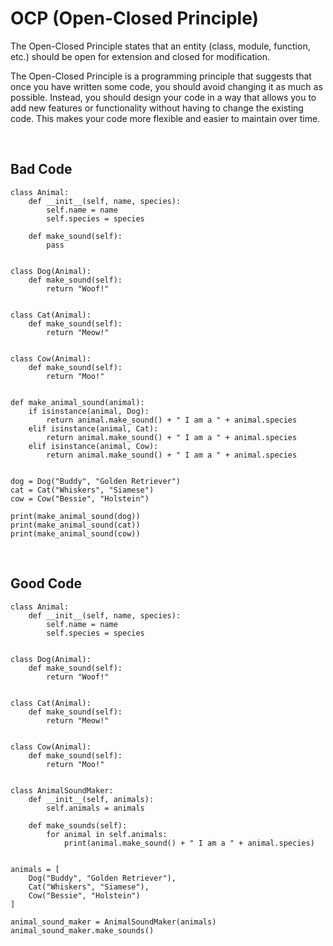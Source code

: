 # OCP (Open-Closed Principle)

The Open-Closed Principle states that an entity (class, module, function, etc.) should be open for extension and closed for modification.

The Open-Closed Principle is a programming principle that suggests that once you have written some code, you should avoid changing it as much as possible. Instead, you should design your code in a way that allows you to add new features or functionality without having to change the existing code. This makes your code more flexible and easier to maintain over time.

<br>

## Bad Code
    class Animal:
        def __init__(self, name, species):
            self.name = name
            self.species = species

        def make_sound(self):
            pass


    class Dog(Animal):
        def make_sound(self):
            return "Woof!"


    class Cat(Animal):
        def make_sound(self):
            return "Meow!"


    class Cow(Animal):
        def make_sound(self):
            return "Moo!"


    def make_animal_sound(animal):
        if isinstance(animal, Dog):
            return animal.make_sound() + " I am a " + animal.species
        elif isinstance(animal, Cat):
            return animal.make_sound() + " I am a " + animal.species
        elif isinstance(animal, Cow):
            return animal.make_sound() + " I am a " + animal.species


    dog = Dog("Buddy", "Golden Retriever")
    cat = Cat("Whiskers", "Siamese")
    cow = Cow("Bessie", "Holstein")

    print(make_animal_sound(dog))
    print(make_animal_sound(cat))
    print(make_animal_sound(cow))
    
<br>

## Good Code
    class Animal:
        def __init__(self, name, species):
            self.name = name
            self.species = species


    class Dog(Animal):
        def make_sound(self):
            return "Woof!"


    class Cat(Animal):
        def make_sound(self):
            return "Meow!"


    class Cow(Animal):
        def make_sound(self):
            return "Moo!"


    class AnimalSoundMaker:
        def __init__(self, animals):
            self.animals = animals

        def make_sounds(self):
            for animal in self.animals:
                print(animal.make_sound() + " I am a " + animal.species)


    animals = [
        Dog("Buddy", "Golden Retriever"),
        Cat("Whiskers", "Siamese"),
        Cow("Bessie", "Holstein")
    ]

    animal_sound_maker = AnimalSoundMaker(animals)
    animal_sound_maker.make_sounds()
